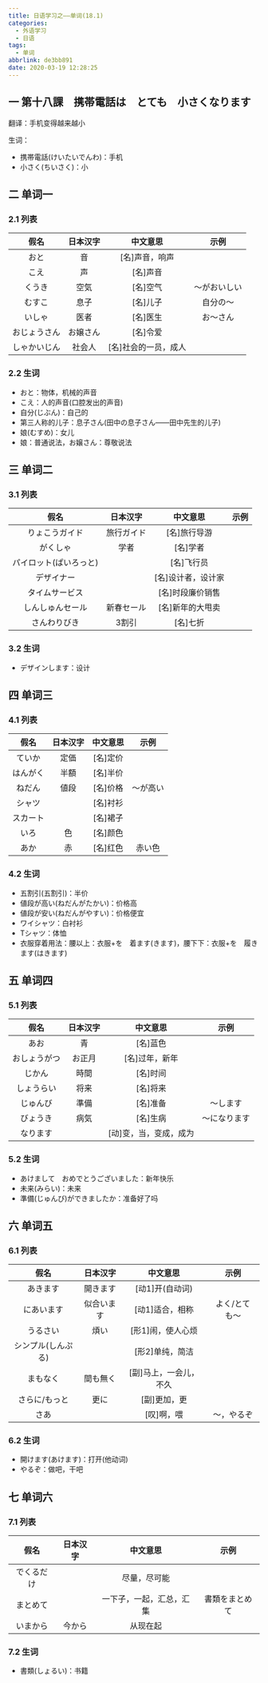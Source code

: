 ```yaml
---
title: 日语学习之——单词(18.1)
categories:
  - 外语学习
  - 日语
tags:
  - 单词
abbrlink: de3bb891
date: 2020-03-19 12:28:25
---
```

## 一 第十八課　携帯電話は　とても　小さくなります

翻译：手机变得越来越小

生词：  

* 携帯電話(けいたいでんわ)：手机
* 小さく(ちいさく)：小

<!--more-->

## 二 单词一

### 2.1 列表

|     假名     | 日本汉字 |       中文意思       |     示例     |
| :----------: | :------: | :------------------: | :----------: |
|     おと     |    音    |    [名]声音，响声    |              |
|     こえ     |    声    |       [名]声音       |              |
|    くうき    |   空気   |       [名]空气       | ～がおいしい |
|    むすこ    |   息子   |       [名]儿子       |   自分の〜   |
|    いしゃ    |   医者   |       [名]医生       |   お〜さん   |
| おじょうさん | お嬢さん |       [名]令爱       |              |
| しゃかいじん |  社会人  | [名]社会的一员，成人 |              |

### 2.2 生词

* おと：物体，机械的声音
* こえ：人的声音(口腔发出的声音)
* 自分(じぶん)：自己的
* 第三人称的儿子：息子さん(田中の息子さん——田中先生的儿子)
* 娘(むすめ)：女儿
* 娘：普通说法，お嬢さん：尊敬说法

## 三 单词二

### 3.1 列表

|          假名          |  日本汉字  |      中文意思      | 示例 |
| :--------------------: | :--------: | :----------------: | :--: |
|     りょこうガイド     | 旅行ガイド |    [名]旅行导游    |      |
|        がくしゃ        |    学者    |      [名]学者      |      |
| パイロット(ぱいろっと) |            |     [名]飞行员     |      |
|       デザイナー       |            | [名]设计者，设计家 |      |
|     タイムサービス     |            |  [名]时段廉价销售  |      |
|    しんしゅんセール    | 新春セール |  [名]新年的大甩卖  |      |
|      さんわりびき      |   3割引    |      [名]七折      |      |

### 3.2 生词

* デザインします：设计

## 四 单词三

### 4.1 列表

|   假名   | 日本汉字 | 中文意思 |   示例   |
| :------: | :------: | :------: | :------: |
|  ていか  |   定価   | [名]定价 |          |
| はんがく |   半額   | [名]半价 |          |
|  ねだん  |   値段   | [名]价格 | ～が高い |
|  シャツ  |          | [名]衬衫 |          |
| スカート |          | [名]裙子 |          |
|   いろ   |    色    | [名]颜色 |          |
|   あか   |    赤    | [名]红色 |  赤い色  |

### 4.2 生词

* 五割引(五割引)：半价
* 値段が高い(ねだんがたかい)：价格高
* 値段が安い(ねだんがやすい)：价格便宜
* ワイシャツ：白衬衫
* Tシャツ：体恤
* 衣服穿着用法：腰以上：衣服+を　着ます(きます)，腰下下：衣服+を　履きます(はきます)

## 五 单词四

### 5.1 列表

|     假名     | 日本汉字 |        中文意思        |     示例     |
| :----------: | :------: | :--------------------: | :----------: |
|     あお     |    青    |        [名]蓝色        |              |
| おしょうがつ |  お正月  |     [名]过年，新年     |              |
|    じかん    |   時間   |        [名]时间        |              |
|  しょうらい  |   将来   |        [名]将来        |              |
|   じゅんび   |   準備   |        [名]准备        |   ～します   |
|   びょうき   |   病気   |        [名]生病        | ～になります |
|   なります   |          | [动]变，当，变成，成为 |              |

### 5.2 生词

* あけまして　おめでとうございました：新年快乐
* 未来(みらい)：未来
* 準備(じゅんび)ができましたか：准备好了吗

## 六 单词五

### 6.1 列表

|        假名        |  日本汉字  |        中文意思        |     示例      |
| :----------------: | :--------: | :--------------------: | :-----------: |
|      あきます      |  開きます  |    [动1]开(自动词)     |               |
|     にあいます     | 似合います |    [动1]适合，相称     | よく/とても〜 |
|      うるさい      |    煩い    |   [形1]闹，使人心烦    |               |
| シンプル(しんぷる) |            |    [形2]单纯，简洁     |               |
|      まもなく      |  間も無く  | [副]马上，一会儿，不久 |               |
|   さらに/もっと    |    更に    |      [副]更加，更      |               |
|        さあ        |            |       [叹]啊，喂       |  ～，やるぞ   |

### 6.2 生词

* 開けます(あけます)：打开(他动词)
* やるぞ：做吧，干吧

## 七 单词六

### 7.1 列表

|    假名    | 日本汉字 |         中文意思         |      示例      |
| :--------: | :------: | :----------------------: | :------------: |
| でくるだけ |          |       尽量，尽可能       |                |
|  まとめて  |          | 一下子，一起，汇总，汇集 | 書類をまとめて |
|  いまから  |  今から  |         从现在起         |                |

### 7.2 生词

* 書類(しょるい)：书籍